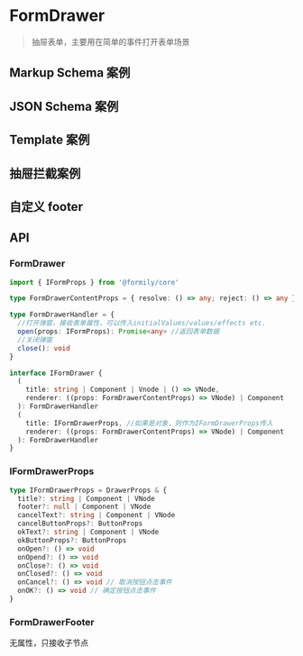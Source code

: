 # FormDrawer

> 抽屉表单，主要用在简单的事件打开表单场景

## Markup Schema 案例

<dumi-previewer demoPath="guide/form-drawer/markup-schema" />

## JSON Schema 案例

<dumi-previewer demoPath="guide/form-drawer/json-schema" />

## Template 案例

<dumi-previewer demoPath="guide/form-drawer/template" />

## 抽屉拦截案例

<dumi-previewer demoPath="guide/form-drawer/json-schema-before-close" />

## 自定义 footer

<dumi-previewer demoPath="guide/form-drawer/custom" />

## API

### FormDrawer

```ts pure
import { IFormProps } from '@formily/core'

type FormDrawerContentProps = { resolve: () => any; reject: () => any }

type FormDrawerHandler = {
  //打开弹窗，接收表单属性，可以传入initialValues/values/effects etc.
  open(props: IFormProps): Promise<any> //返回表单数据
  //关闭弹窗
  close(): void
}

interface IFormDrawer {
  (
    title: string | Component | Vnode | () => VNode,
    renderer: ((props: FormDrawerContentProps) => VNode) | Component
  ): FormDrawerHandler
  (
    title: IFormDrawerProps, //如果是对象，则作为IFormDrawerProps传入
    renderer: ((props: FormDrawerContentProps) => VNode) | Component
  ): FormDrawerHandler
}
```

### IFormDrawerProps

```ts pure
type IFormDrawerProps = DrawerProps & {
  title?: string | Component | VNode
  footer?: null | Component | VNode
  cancelText?: string | Component | VNode
  cancelButtonProps?: ButtonProps
  okText?: string | Component | VNode
  okButtonProps?: ButtonProps
  onOpen?: () => void
  onOpend?: () => void
  onClose?: () => void
  onClosed?: () => void
  onCancel?: () => void // 取消按钮点击事件
  onOK?: () => void // 确定按钮点击事件
}
```

### FormDrawerFooter

无属性，只接收子节点
